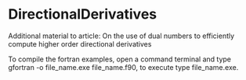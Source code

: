 # DirectionalDerivatives
Additional material to article:
On the use of dual numbers to efficiently compute higher order directional derivatives


To compile the fortran examples, open a command terminal and type gfortran -o file_name.exe file_name.f90, to execute type file_name.exe.